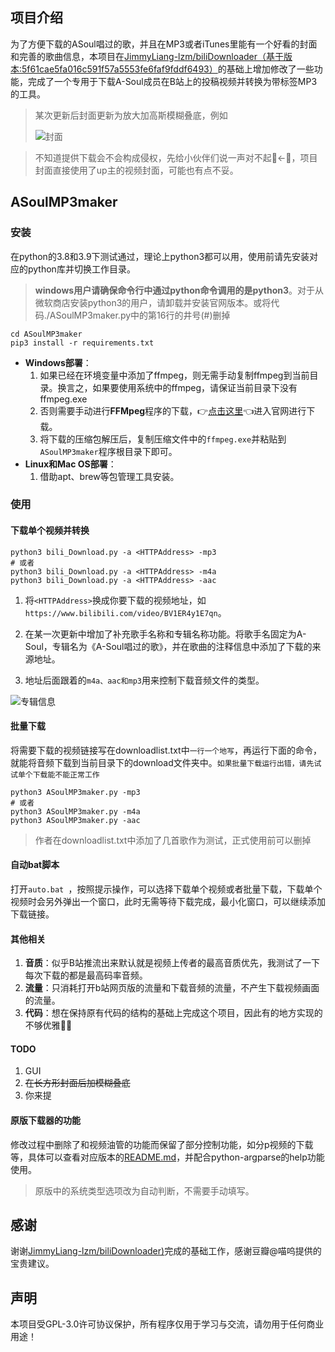 ## 项目介绍

为了方便下载的ASoul唱过的歌，并且在MP3或者iTunes里能有一个好看的封面和完善的歌曲信息，本项目在[JimmyLiang-lzm/biliDownloader（基于版本:5f61cae5fa016c591f57a5553fe6faf9fddf6493）](https://github.com/JimmyLiang-lzm/biliDownloader)的基础上增加修改了一些功能，完成了一个专用于下载A-Soul成员在B站上的投稿视频并转换为带标签MP3的工具。
>   某次更新后封面更新为放大加高斯模糊叠底，例如
>   
>   ![封面](https://user-images.githubusercontent.com/37724877/144447122-83d47cba-63b9-4bd0-bfe5-d16d37b9e51b.PNG)



>   不知道提供下载会不会构成侵权，先给小伙伴们说一声对不起🙇←🏃，项目封面直接使用了up主的视频封面，可能也有点不妥。

## ASoulMP3maker

### 安装

在python的3.8和3.9下测试通过，理论上python3都可以用，使用前请先安装对应的python库并切换工作目录。
> **windows用户请确保命令行中通过python命令调用的是python3**。对于从微软商店安装python3的用户，请卸载并安装官网版本。或将代码./ASoulMP3maker.py中的第16行的井号(#)删掉

```shell
cd ASoulMP3maker
pip3 install -r requirements.txt
```

-   **Windows部署**：
    1. 如果已经在环境变量中添加了ffmpeg，则无需手动复制ffmpeg到当前目录。换言之，如果要使用系统中的ffmpeg，请保证当前目录下没有ffmpeg.exe
    2. 否则需要手动进行**FFMpeg**程序的下载，👉[点击这里](http://ffmpeg.org/download.html)👈进入官网进行下载。
    3. 将下载的压缩包解压后，复制压缩文件中的`ffmpeg.exe`并粘贴到`ASoulMP3maker`程序根目录下即可。
-   **Linux和Mac OS部署**：
    1.   借助apt、brew等包管理工具安装。

### 使用

#### 下载单个视频并转换

```shell
python3 bili_Download.py -a <HTTPAddress> -mp3
# 或者
python3 bili_Download.py -a <HTTPAddress> -m4a
python3 bili_Download.py -a <HTTPAddress> -aac
```
1.   将`<HTTPAddress>`换成你要下载的视频地址，如`https://www.bilibili.com/video/BV1ER4y1E7qn`。

2.  在某一次更新中增加了补充歌手名称和专辑名称功能。将歌手名固定为A-Soul，专辑名为《A-Soul唱过的歌》，并在歌曲的注释信息中添加了下载的来源地址。

3. 地址后面跟着的`m4a、aac和mp3`用来控制下载音频文件的类型。

![专辑信息](https://user-images.githubusercontent.com/37724877/144447137-ef687305-d95e-4160-96b1-a70e88f1d807.jpg)

#### 批量下载

将需要下载的视频链接写在downloadlist.txt中`一行一个地写`，再运行下面的命令，就能将音频下载到当前目录下的download文件夹中。`如果批量下载运行出错，请先试试单个下载能不能正常工作`
```shell
python3 ASoulMP3maker.py -mp3
# 或者
python3 ASoulMP3maker.py -m4a
python3 ASoulMP3maker.py -aac
```
> 作者在downloadlist.txt中添加了几首歌作为测试，正式使用前可以删掉

#### 自动bat脚本

打开`auto.bat `，按照提示操作，可以选择下载单个视频或者批量下载，下载单个视频时会另外弹出一个窗口，此时无需等待下载完成，最小化窗口，可以继续添加下载链接。

#### 其他相关

1.   **音质**：似乎B站推流出来默认就是视频上传者的最高音质优先，我测试了一下每次下载的都是最高码率音频。
2.   **流量**：只消耗打开b站网页版的流量和下载音频的流量，不产生下载视频画面的流量。
3.   **代码**：想在保持原有代码的结构的基础上完成这个项目，因此有的地方实现的不够优雅🧎‍♀️

#### TODO
1. GUI
2. ~~在长方形封面后加模糊叠底~~
3. 你来提

#### 原版下载器的功能

修改过程中删除了和视频油管的功能而保留了部分控制功能，如分p视频的下载等，具体可以查看对应版本的[README.md](https://github.com/JimmyLiang-lzm/biliDownloader/blob/91752cf232125e0d25ebc902d3c8abc2e9ebb2b3/README.md)，并配合python-argparse的help功能使用。

>   原版中的系统类型选项改为自动判断，不需要手动填写。

## 感谢

谢谢[JimmyLiang-lzm/biliDownloader)](https://github.com/JimmyLiang-lzm/biliDownloader)完成的基础工作，感谢豆瓣@喵呜提供的宝贵建议。

## 声明

本项目受GPL-3.0许可协议保护，所有程序仅用于学习与交流，请勿用于任何商业用途！
